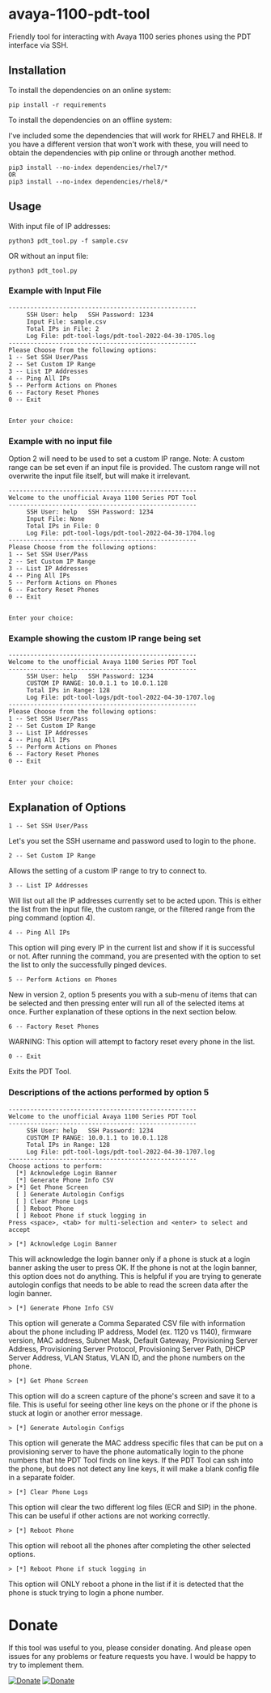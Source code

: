 # avaya-1100-pdt-tool
Friendly tool for interacting with Avaya 1100 series phones using the PDT interface via SSH.
## Installation
To install the dependencies on an online system:
```
pip install -r requirements
```
To install the dependencies on an offline system:

I've included some the dependencies that will work for RHEL7 and RHEL8. If you have a different version that won't work with these, you will need to obtain the dependencies with pip online or through another method.
```
pip3 install --no-index dependencies/rhel7/*
OR
pip3 install --no-index dependencies/rhel8/*
```
## Usage
With input file of IP addresses:
```
python3 pdt_tool.py -f sample.csv
```
OR without an input file:
```
python3 pdt_tool.py
```

### Example with Input File
```
----------------------------------------------------
     SSH User: help   SSH Password: 1234
     Input File: sample.csv
     Total IPs in File: 2
     Log File: pdt-tool-logs/pdt-tool-2022-04-30-1705.log
----------------------------------------------------
Please Choose from the following options:
1 -- Set SSH User/Pass
2 -- Set Custom IP Range
3 -- List IP Addresses
4 -- Ping All IPs
5 -- Perform Actions on Phones
6 -- Factory Reset Phones
0 -- Exit


Enter your choice: 
```
### Example with no input file
Option 2 will need to be used to set a custom IP range. Note: A custom range can be set even if an input file is provided. The custom range will not overwrite the input file itself, but will make it irrelevant.
```
----------------------------------------------------
Welcome to the unofficial Avaya 1100 Series PDT Tool
----------------------------------------------------
     SSH User: help   SSH Password: 1234
     Input File: None
     Total IPs in File: 0
     Log File: pdt-tool-logs/pdt-tool-2022-04-30-1704.log
----------------------------------------------------
Please Choose from the following options:
1 -- Set SSH User/Pass
2 -- Set Custom IP Range
3 -- List IP Addresses
4 -- Ping All IPs
5 -- Perform Actions on Phones
6 -- Factory Reset Phones
0 -- Exit


Enter your choice: 
```
### Example showing the custom IP range being set
```
----------------------------------------------------
Welcome to the unofficial Avaya 1100 Series PDT Tool
----------------------------------------------------
     SSH User: help   SSH Password: 1234
     CUSTOM IP RANGE: 10.0.1.1 to 10.0.1.128
     Total IPs in Range: 128
     Log File: pdt-tool-logs/pdt-tool-2022-04-30-1707.log
----------------------------------------------------
Please Choose from the following options:
1 -- Set SSH User/Pass
2 -- Set Custom IP Range
3 -- List IP Addresses
4 -- Ping All IPs
5 -- Perform Actions on Phones
6 -- Factory Reset Phones
0 -- Exit


Enter your choice: 
```

## Explanation of Options
```
1 -- Set SSH User/Pass
```
Let's you set the SSH username and password used to login to the phone.
```
2 -- Set Custom IP Range
```
Allows the setting of a custom IP range to try to connect to. 
```
3 -- List IP Addresses
```
Will list out all the IP addresses currently set to be acted upon. This is either the list from the input file, the custom range, or the filtered range from the ping command (option 4).
```
4 -- Ping All IPs
```
This option will ping every IP in the current list and show if it is successful or not. After running the command, you are presented with the option to set the list to only the successfully pinged devices.
```
5 -- Perform Actions on Phones
```
New in version 2, option 5 presents you with a sub-menu of items that can be selected and then pressing enter will run all of the selected items at once. Further explanation of these options in the next section below.
```
6 -- Factory Reset Phones
```
WARNING: This option will attempt to factory reset every phone in the list.
```
0 -- Exit
```
Exits the PDT Tool.

### Descriptions of the actions performed by option 5
```
----------------------------------------------------
Welcome to the unofficial Avaya 1100 Series PDT Tool
----------------------------------------------------
     SSH User: help   SSH Password: 1234
     CUSTOM IP RANGE: 10.0.1.1 to 10.0.1.128
     Total IPs in Range: 128
     Log File: pdt-tool-logs/pdt-tool-2022-04-30-1707.log
----------------------------------------------------
Choose actions to perform:
  [*] Acknowledge Login Banner
  [*] Generate Phone Info CSV
> [*] Get Phone Screen
  [ ] Generate Autologin Configs
  [ ] Clear Phone Logs
  [ ] Reboot Phone
  [ ] Reboot Phone if stuck logging in
Press <space>, <tab> for multi-selection and <enter> to select and accept 
```

```
> [*] Acknowledge Login Banner
```
This will acknowledge the login banner only if a phone is stuck at a login banner asking the user to press OK. If the phone is not at the login banner, this option does not do anything. This is helpful if you are trying to generate autologin configs that needs to be able to read the screen data after the login banner.
```
> [*] Generate Phone Info CSV 
```
This option will generate a Comma Separated CSV file with information about the phone including IP address, Model (ex. 1120 vs 1140), firmware version, MAC address, Subnet Mask, Default Gateway, Provisioning Server Address, Provisioning Server Protocol, Provisioning Server Path, DHCP Server Address, VLAN Status, VLAN ID, and the phone numbers on the phone.
```
> [*] Get Phone Screen
```
This option will do a screen capture of the phone's screen and save it to a file. This is useful for seeing other line keys on the phone or if the phone is stuck at login or another error message.
```
> [*] Generate Autologin Configs
```
This option will generate the MAC address specific files that can be put on a provisioning server to have the phone automatically login to the phone numbers that hte PDT Tool finds on line keys. If the PDT Tool can ssh into the phone, but does not detect any line keys, it will make a blank config file in a separate folder.
```
> [*] Clear Phone Logs
```
This option will clear the two different log files (ECR and SIP) in the phone. This can be useful if other actions are not working correctly.
```
> [*] Reboot Phone
```
This option will reboot all the phones after completing the other selected options.
```
> [*] Reboot Phone if stuck logging in
```
This option will ONLY reboot a phone in the list if it is detected that the phone is stuck trying to login a phone number.

# Donate
If this tool was useful to you, please consider donating. And please open issues for any problems or feature requests you have. I would be happy to try to implement them.

[![Donate](https://img.shields.io/badge/Donate-CashApp-green.svg)](https://cash.app/$brettrbarker) [![Donate](https://img.shields.io/badge/Donate-Venmo-blue.svg)](https://account.venmo.com/u/Brett-Barker-54)
